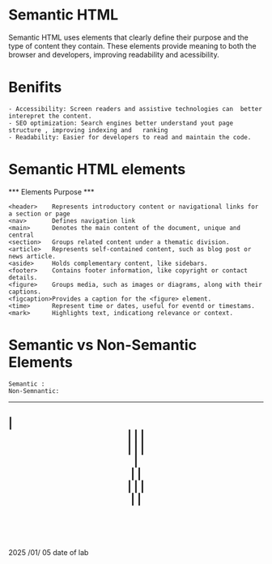 # Semantic HTML 

Semantic HTML uses elements that clearly define their purpose and the type of content they contain. These elements provide meaning to both the browser and developers, improving readability and acessibility.

# Benifits

    - Accessibility: Screen readers and assistive technologies can  better interepret the content.
    - SEO optimization: Search engines better understand yout page structure , improving indexing and   ranking
    - Readability: Easier for developers to read and maintain the code.

# Semantic HTML elements

   *** Elements    Purpose ***

    <header>    Represents introductory content or navigational links for a section or page
    <nav>       Defines navigation link
    <main>      Denotes the main content of the document, unique and central
    <section>   Groups related content under a thematic division.
    <article>   Represents self-contained content, such as blog post or news article.
    <aside>     Holds complementary content, like sidebars.
    <footer>    Contains footer information, like copyright or contact details.
    <figure>    Groups media, such as images or diagrams, along with their captions.
    <figcaption>Provides a caption for the <figure> element.
    <time>      Represent time or dates, useful for eventd or timestams.
    <mark>      Highlights text, indicationg relevance or context.

# Semantic vs Non-Semantic Elements

    Semantic : 
    Non-Semnantic: 

--------------------------
|   <header>  |         |
|   <nav>     |         |
|   <section> | <aside> |
|   <article> |         |
|   <footer>  |         |
--------------------------


2025 /01/ 05  date of lab